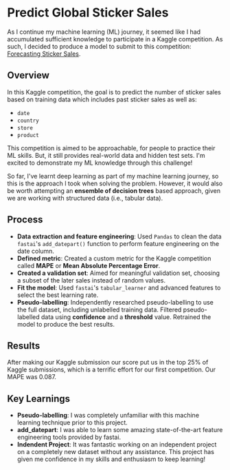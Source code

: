 # Predict Global Sticker Sales

As I continue my machine learning (ML) journey, it seemed like I had accumulated sufficient knowledge to participate in a Kaggle competition. As such, I decided to produce a model to submit to this competition: [Forecasting Sticker Sales](https://www.kaggle.com/competitions/playground-series-s5e1/overview).

## Overview

In this Kaggle competition, the goal is to predict the number of sticker sales based on training data which includes past sticker sales as well as:
- `date`
- `country`
- `store`
- `product`

This competition is aimed to be approachable, for people to practice their ML skills. But, it still provides real-world data and hidden test sets. I'm excited to demonstrate my ML knowledge through this challenge!

So far, I've learnt deep learning as part of my machine learning journey, so this is the approach I took when solving the problem. However, it would also be worth attempting an **ensemble of decision trees** based approach, given we are working with structured data (i.e., tabular data).

## Process
- **Data extraction and feature engineering**: Used `Pandas` to clean the data `fastai`'s `add_datepart()` function to perform feature engineering on the date column.
- **Defined metric**: Created a custom metric for the Kaggle competition called **MAPE** or **Mean Absolute Percentage Error**.
- **Created a validation set**: Aimed for meaningful validation set, choosing a subset of the later sales instead of random values.
- **Fit the model**: Used `fastai`'s `tabular_learner` and advanced features to select the best learning rate.
- **Pseudo-labelling**: Independently researched pseudo-labelling to use the full dataset, including unlabelled training data. Filtered pseudo-labelled data using **confidence** and a **threshold** value. Retrained the model to produce the best results.

## Results
After making our Kaggle submission our score put us in the top 25% of Kaggle submissions, which is a terrific effort for our first competition. Our MAPE was 0.087.

## Key Learnings
- **Pseudo-labelling**: I was completely unfamiliar with this machine learning technique prior to this project.
- **add_datepart**: I was able to learn some amazing state-of-the-art feature engineering tools provided by fastai.
- **Indendent Project**: It was fantastic working on an independent project on a completely new dataset without any assistance. This project has given me confidence in my skills and enthusiasm to keep learning!
